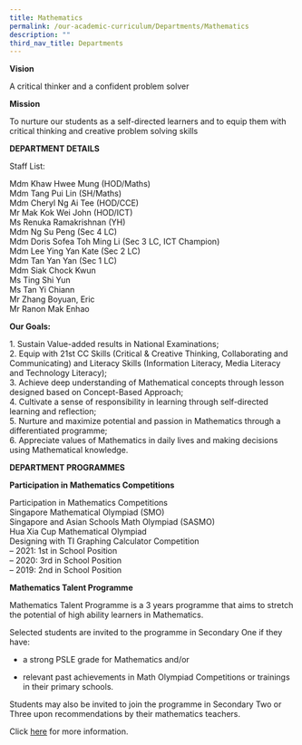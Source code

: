 ```yaml
---
title: Mathematics
permalink: /our-academic-curriculum/Departments/Mathematics
description: ""
third_nav_title: Departments
---
```

**Vision**

A critical thinker and a confident problem solver

**Mission**

To nurture our students as a self-directed learners and to equip them with critical thinking and creative problem solving skills

  

**DEPARTMENT DETAILS**

Staff List:

Mdm Khaw Hwee Mung (HOD/Maths)
<br>Mdm Tang Pui Lin (SH/Maths)
<br>Mdm Cheryl Ng Ai Tee (HOD/CCE)
<br>Mr Mak Kok Wei John (HOD/ICT)
<br>Ms Renuka Ramakrishnan (YH)
<br>Mdm Ng Su Peng (Sec 4 LC)  <br>Mdm Doris Sofea Toh Ming Li (Sec 3 LC, ICT Champion)  <br>Mdm Lee Ying Yan Kate (Sec 2 LC)
<br>Mdm Tan Yan Yan (Sec 1 LC)  <br>Mdm Siak Chock Kwun  <br>Ms Ting Shi Yun 
<br>Ms Tan Yi Chiann
<br>Mr Zhang Boyuan, Eric
<br>Mr Ranon Mak Enhao

**Our Goals:**

1\. Sustain Value-added results in National Examinations;
<br>2\. Equip with 21st CC Skills (Critical & Creative Thinking, Collaborating and Communicating) and Literacy Skills (Information Literacy, Media Literacy and Technology Literacy);
<br>3\. Achieve deep understanding of Mathematical concepts through lesson designed based on Concept-Based Approach;
<br>4\. Cultivate a sense of responsibility in learning through self-directed learning and reflection;
<br>5\. Nurture and maximize potential and passion in Mathematics through a differentiated programme;
<br>6\. Appreciate values of Mathematics in daily lives and making decisions using Mathematical knowledge.

**DEPARTMENT PROGRAMMES**

**Participation in Mathematics Competitions**

Participation in Mathematics Competitions
<br>Singapore Mathematical Olympiad (SMO)
<br>Singapore and Asian Schools Math Olympiad (SASMO)
<br>Hua Xia Cup Mathematical Olympiad
<br>Designing with TI Graphing Calculator Competition
<br>– 2021: 1st in School Position
<br>– 2020: 3rd in School Position
<br>– 2019: 2nd in School Position

**Mathematics Talent Programme**

Mathematics Talent Programme is a 3 years programme that aims to stretch the potential of high ability learners in Mathematics.

Selected students are invited to the programme in Secondary One if they have:

*   a strong PSLE grade for Mathematics and/or
    
*   relevant past achievements in Math Olympiad Competitions or trainings in their primary schools.
    

Students may also be invited to join the programme in Secondary Two or Three upon recommendations by their mathematics teachers. 

  

Click [here](https://www.nanchiauhigh.moe.edu.sg/our-talent-development/department-based-talent-programmes/mathematics-talent-programme) for more information.
